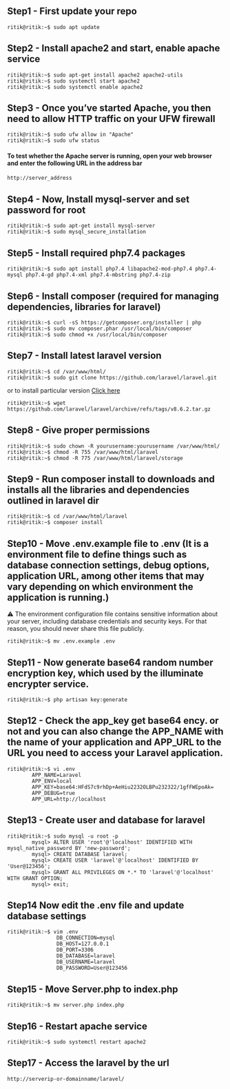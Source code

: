 ## Step1 - First update your repo

```console
ritik@ritik:~$ sudo apt update
```

## Step2 - Install apache2 and start, enable apache service

```console
ritik@ritik:~$ sudo apt-get install apache2 apache2-utils
ritik@ritik:~$ sudo systemctl start apache2
ritik@ritik:~$ sudo systemctl enable apache2
```
## Step3 - Once you’ve started Apache, you then need to allow HTTP traffic on your UFW firewall

```console
ritik@ritik:~$ sudo ufw allow in "Apache"
ritik@ritik:~$ sudo ufw status
```

#### To test whether the Apache server is running, open your web browser and enter the following URL in the address bar
```bash
http://server_address
```

## Step4 - Now, Install mysql-server and set password for root

```console
ritik@ritik:~$ sudo apt-get install mysql-server
ritik@ritik:~$ sudo mysql_secure_installation
```

## Step5 -  Install required php7.4 packages 

```console
ritik@ritik:~$ sudo apt install php7.4 libapache2-mod-php7.4 php7.4-mysql php7.4-gd php7.4-xml php7.4-mbstring php7.4-zip
```

## Step6 -  Install composer (required for managing dependencies, libraries for laravel)

```console
ritik@ritik:~$ curl -sS https://getcomposer.org/installer | php
ritik@ritik:~$ sudo mv composer.phar /usr/local/bin/composer
ritik@ritik:~$ sudo chmod +x /usr/local/bin/composer
```

## Step7 - Install latest laravel version

```console
ritik@ritik:~$ cd /var/www/html/
ritik@ritik:~$ sudo git clone https://github.com/laravel/laravel.git 
```

or to install particular version [Click here](https://github.com/laravel/laravel/releases)

```console
ritik@ritik:~$ wget https://github.com/laravel/laravel/archive/refs/tags/v8.6.2.tar.gz
```

## Step8 -  Give proper permissions

```console
ritik@ritik:~$ sudo chown -R yourusername:yourusername /var/www/html/
ritik@ritik:~$ chmod -R 755 /var/www/html/laravel
ritik@ritik:~$ chmod -R 775 /var/www/html/laravel/storage
```

## Step9 - Run composer install to downloads and installs all the libraries and dependencies outlined in laravel dir

```console
ritik@ritik:~$ cd /var/www/html/laravel
ritik@ritik:~$ composer install
```

## Step10 - Move .env.example file to .env (It is a environment file to define things such as database connection settings, debug options, application URL, among other items that may vary depending on which environment the application is running.)
 
:warning: The environment configuration file contains sensitive information about your server, including database credentials and security keys. For that reason, you should never share this file publicly.

```console 
ritik@ritik:~$ mv .env.example .env
```

## Step11 - Now generate base64 random number encryption key, which used by the illuminate encrypter service.

```console
ritik@ritik:~$ php artisan key:generate 
```

## Step12 - Check the app_key get base64 ency. or not and you can also change the APP_NAME with the name of your application and APP_URL to the URL you need to access your Laravel application.

```console
ritik@ritik:~$ vi .env
		APP_NAME=Laravel
		APP_ENV=local
		APP_KEY=base64:HFdS7c9rhDp+AeHiu2232OLBPu232322/1gfFWEpoAk=
		APP_DEBUG=true
		APP_URL=http://localhost
```

## Step13 - Create user and database for laravel

```console
ritik@ritik:~$ sudo mysql -u root -p
		mysql> ALTER USER 'root'@'localhost' IDENTIFIED WITH mysql_native_password BY 'new-password';
		mysql> CREATE DATABASE laravel;
		mysql> CREATE USER 'laravel'@'localhost' IDENTIFIED BY 'User@123456';
		mysql> GRANT ALL PRIVILEGES ON *.* TO 'laravel'@'localhost' WITH GRANT OPTION;
		mysql> exit;
```

## Step14 Now edit the .env file and update database settings

```console
ritik@ritik:~$ vim .env
	        	DB_CONNECTION=mysql
	 	        DB_HOST=127.0.0.1
         		DB_PORT=3306
	        	DB_DATABASE=laravel
	        	DB_USERNAME=laravel
		        DB_PASSWORD=User@123456
```

## Step15 - Move Server.php to index.php

```console
ritik@ritik:~$ mv server.php index.php 
```

## Step16 - Restart apache service

```console
ritik@ritik:~$ sudo systemctl restart apache2
```

## Step17 - Access the laravel by the url 

```console
http://serverip-or-domainname/laravel/
```
